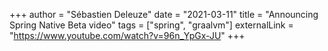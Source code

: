 +++
author = "Sébastien Deleuze"
date = "2021-03-11"
title = "Announcing Spring Native Beta video"
tags = ["spring", "graalvm"]
externalLink = "https://www.youtube.com/watch?v=96n_YpGx-JU"
+++
